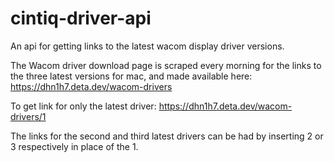 # cintiq-driver-api
An api for getting links to the latest wacom display driver versions.

The Wacom driver download page is scraped every morning for the links to the three latest versions for mac,
and made available here:
https://dhn1h7.deta.dev/wacom-drivers

To get link for only the latest driver:
https://dhn1h7.deta.dev/wacom-drivers/1

The links for the second and third latest drivers can be had by inserting 2 or 3 respectively in place of the 1.
